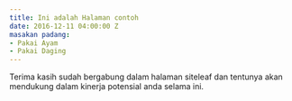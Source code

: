 ```yaml
---
title: Ini adalah Halaman contoh
date: 2016-12-11 04:00:00 Z
masakan padang:
- Pakai Ayam
- Pakai Daging
---
```


Terima kasih sudah bergabung dalam halaman siteleaf dan tentunya akan mendukung dalam kinerja potensial anda selama ini.